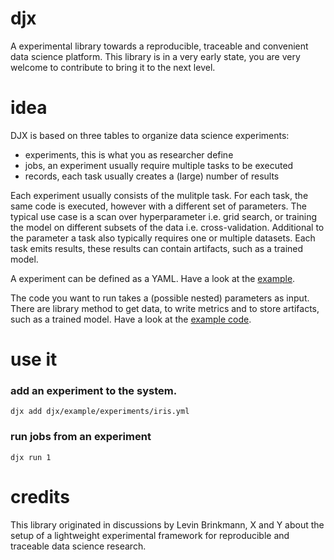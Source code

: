 # djx

A experimental library towards a reproducible, traceable and convenient data science
platform. This library is in a very early state, you are very welcome to contribute
to bring it to the next level.

# idea

DJX is based on three tables to organize data science experiments:
* experiments, this is what you as researcher define
* jobs, an experiment usually require multiple tasks to be executed
* records, each task usually creates a (large) number of results

Each experiment usually consists of the mulitple task. For each task, the same code is executed, however with a different set of parameters. The typical use case is a scan over hyperparameter i.e. grid search, or training the model on different subsets of the data i.e. cross-validation. Additional to the parameter a task also typically requires one or multiple datasets. Each task emits results, these results can contain artifacts, such as a trained model.

A experiment can be defined as a YAML. Have a look at the [example](djx/example/experiments/iris.yml).

The code you want to run takes a (possible nested) parameters as input. There are library
method to get data, to write metrics and to store artifacts, such as a trained model.
Have a look at the [example code](djx/example/src/iris.py).

# use it

### add an experiment to the system.
```
djx add djx/example/experiments/iris.yml

```
### run jobs from an experiment
```
djx run 1

```

# credits

This library originated in discussions by Levin Brinkmann,
X and Y about the setup of a lightweight experimental
framework for reproducible and traceable data science research.
